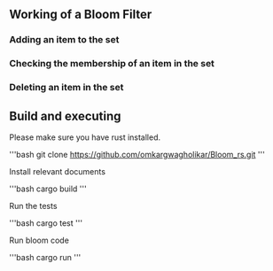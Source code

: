 
## Working of a Bloom Filter

### Adding an item to the set


### Checking the membership of an item in the set

### Deleting an item in the set

## Build and executing
Please make sure you have rust installed.

'''bash
git clone https://github.com/omkargwagholikar/Bloom_rs.git
'''

Install relevant documents 

'''bash
cargo build
'''

Run the tests

'''bash
cargo test
'''

Run bloom code

'''bash
cargo run
'''